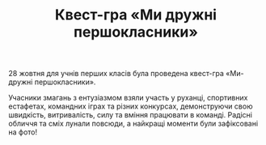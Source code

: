 ﻿---
title: Квест-гра «Ми дружні першокласники»
---

28 жовтня для учнів перших класів була проведена квест-гра «Ми-дружні першокласники».

Учасники змагань з ентузіазмом взяли участь у руханці, спортивних естафетах, командних іграх та різних конкурсах, демонструючи свою швидкість, витривалість, силу та вміння працювати в команді. Радісні обличчя та сміх лунали повсюди, а найкращі моменти були зафіксовані на фото!

<slideshow />
